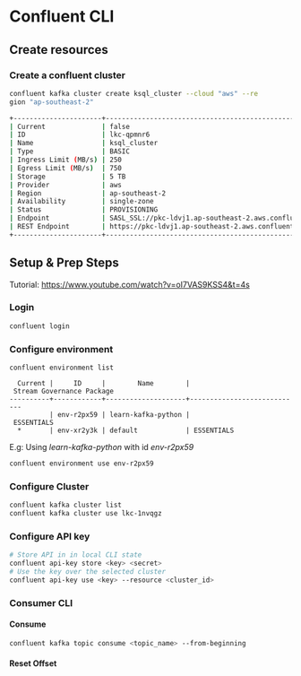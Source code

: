# Confluent CLI
## Create resources
### Create a confluent cluster
``` sh
confluent kafka cluster create ksql_cluster --cloud "aws" --re
gion "ap-southeast-2"

+----------------------+--------------------------------------------------------------+
| Current              | false                                                        |
| ID                   | lkc-qpmnr6                                                   |
| Name                 | ksql_cluster                                                 |
| Type                 | BASIC                                                        |
| Ingress Limit (MB/s) | 250                                                          |
| Egress Limit (MB/s)  | 750                                                          |
| Storage              | 5 TB                                                         |
| Provider             | aws                                                          |
| Region               | ap-southeast-2                                               |
| Availability         | single-zone                                                  |
| Status               | PROVISIONING                                                 |
| Endpoint             | SASL_SSL://pkc-ldvj1.ap-southeast-2.aws.confluent.cloud:  9092 |
| REST Endpoint        | https://pkc-ldvj1.ap-southeast-2.aws.confluent.cloud:443     |
+----------------------+--------------------------------------------------------------+
```



## Setup & Prep Steps
Tutorial: https://www.youtube.com/watch?v=oI7VAS9KSS4&t=4s
### Login
``` zsh
confluent login
````

### Configure environment
```
confluent environment list             

  Current |     ID     |        Name        | Stream Governance Package  
----------+------------+--------------------+----------------------------
          | env-r2px59 | learn-kafka-python | ESSENTIALS                 
  *       | env-xr2y3k | default            | ESSENTIALS   
```
E.g: Using *learn-kafka-python* with id *env-r2px59*
``` sh
confluent environment use env-r2px59 
```

### Configure Cluster
``` sh
confluent kafka cluster list
confluent kafka cluster use lkc-1nvqgz
```

### Configure API key
``` sh
# Store API in in local CLI state
confluent api-key store <key> <secret>
# Use the key over the selected cluster
confluent api-key use <key> --resource <cluster_id>
```

### Consumer CLI
#### Consume
``` sh
confluent kafka topic consume <topic_name> --from-beginning
```

#### Reset Offset
